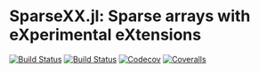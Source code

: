 # SparseXX.jl: Sparse arrays with eXperimental eXtensions

[![Build Status](https://travis-ci.com/tkf/SparseXX.jl.svg?branch=master)](https://travis-ci.com/tkf/SparseXX.jl)
[![Build Status](https://ci.appveyor.com/api/projects/status/github/tkf/SparseXX.jl?svg=true)](https://ci.appveyor.com/project/tkf/SparseXX-jl)
[![Codecov](https://codecov.io/gh/tkf/SparseXX.jl/branch/master/graph/badge.svg)](https://codecov.io/gh/tkf/SparseXX.jl)
[![Coveralls](https://coveralls.io/repos/github/tkf/SparseXX.jl/badge.svg?branch=master)](https://coveralls.io/github/tkf/SparseXX.jl?branch=master)
